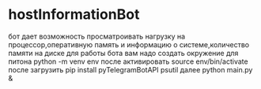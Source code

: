 # hostInformationBot
бот дает возможность просматроивать нагрузку на процессор,оперативную память и информацию о системе,количество памяти на диске
для работы бота вам надо создать окружение для питона python -m venv env после активировать source env/bin/activate
после загрузить pip install pyTelegramBotAPI psutil
далее python main.py &
